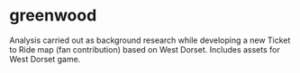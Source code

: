 # greenwood
Analysis carried out as background research while developing a new Ticket to Ride map (fan contribution) based on West Dorset.  Includes assets for West Dorset game.
